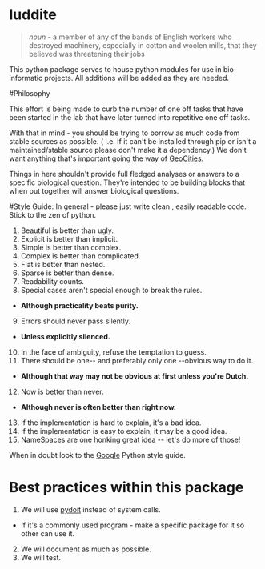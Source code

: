 # luddite

> *noun* - a member of any of the bands of English workers who destroyed machinery, especially in cotton and woolen mills, that they believed was threatening their jobs 

This python package serves to house python modules for use in bio-informatic projects. All additions will be added as they are needed. 

#Philosophy

This effort is being made to curb the number of one off tasks that have been started in the lab that have later turned into repetitive one off tasks. 

With that in mind - you should be trying to borrow as much code from stable sources as possible. ( i.e. If it can't be installed through pip or isn't a maintained/stable source please don't make it a dependency.) We don't want anything that's important going the way of [GeoCities](https://en.wikipedia.org/wiki/Yahoo!_GeoCities). 

Things in here shouldn't provide full fledged analyses or answers to a specific biological question. They're intended to be building blocks that when put together will answer biological questions. 

#Style Guide: 
In general - please just write clean , easily readable code. Stick to the zen of python. 

1. Beautiful is better than ugly.
2. Explicit is better than implicit.
3. Simple is better than complex.
4. Complex is better than complicated.
5. Flat is better than nested.
6. Sparse is better than dense.
7. Readability counts.
8. Special cases aren't special enough to break the rules.
  * __Although practicality beats purity.__
9. Errors should never pass silently.
  * __Unless explicitly silenced.__
10. In the face of ambiguity, refuse the temptation to guess.
11. There should be one-- and preferably only one --obvious way to do it.
  * __Although that way may not be obvious at first unless you're Dutch.__
12. Now is better than never.
  * __Although never is often better than right now.__
13. If the implementation is hard to explain, it's a bad idea.
14. If the implementation is easy to explain, it may be a good idea.
15. NameSpaces are one honking great idea -- let's do more of those!

When in doubt look to the [Google](https://google.github.io/styleguide/pyguide.html) Python style guide.

# Best practices within this package

1. We will use [pydoit](http://pydoit.org/) instead of system calls. 
  * If it's a commonly used program - make a specific package for it so other can use it.
2. We will document as much as possible.
3. We will test.



